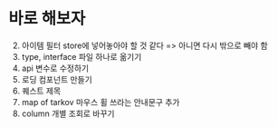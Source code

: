 # 바로 해보자

2. 아이템 필터 store에 넣어놓아야 할 것 같다 => 아니면 다시 밖으로 빼야 함
3. type, interface 파일 하나로 옮기기
4. api 변수로 수정하기
5. 로딩 컴포넌트 만들기
6. 퀘스트 제목
7. map of tarkov 마우스 휠 쓰라는 안내문구 추가
8. column 개별 조회로 바꾸기
